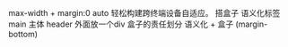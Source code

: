 max-width + margin:0 auto 轻松构建跨终端设备自适应。
搭盒子 
语义化标签 main 主体
header 外面放一个div 盒子的责任划分
语义化 + 盒子 (margin-bottom)